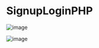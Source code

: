 # SignupLoginPHP

![image](https://github.com/plewinho/SignupLoginPHP/assets/106350334/53cfcfc2-d713-4206-95db-2c45488a83e7)

![image](https://github.com/plewinho/SignupLoginPHP/assets/106350334/2344a740-33c5-4632-93a7-ae472bccca94)


